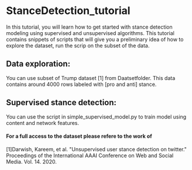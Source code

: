 # StanceDetection_tutorial

In this tutorial, you will learn how to get started with stance detection modeling using supervised and unsupervised algorithms. This tutorial contains snippets of scripts that will give you a preliminary idea of how to explore the dataset, run the scrip on the subset of the data.

##  Data exploration:
 You can use subset of Trump dataset [1] from Daatsetfolder. This data contains around 4000 rows labeled with [pro and anti] stance. 

## Supervised stance detection:
 You can use the script in simple_supervised_model.py to train model using content and network features.
        
        
 #### For a full access to the dataset please refere to the work of 
[1]Darwish, Kareem, et al. "Unsupervised user stance detection on twitter." Proceedings of the International AAAI Conference on Web and Social Media. Vol. 14. 2020.

